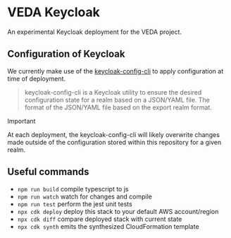 # VEDA Keycloak

An experimental Keycloak deployment for the VEDA project.

## Configuration of Keycloak

We currently make use of the [keycloak-config-cli](https://github.com/adorsys/keycloak-config-cli) to apply configuration at time of deployment.

> keycloak-config-cli is a Keycloak utility to ensure the desired configuration state for a realm based on a JSON/YAML file. The format of the JSON/YAML file based on the export realm format.

> [!IMPORTANT]
> At each deployment, the keycloak-config-cli will likely overwrite changes made outside of the configuration stored within this repository for a given realm.

## Useful commands

- `npm run build` compile typescript to js
- `npm run watch` watch for changes and compile
- `npm run test` perform the jest unit tests
- `npx cdk deploy` deploy this stack to your default AWS account/region
- `npx cdk diff` compare deployed stack with current state
- `npx cdk synth` emits the synthesized CloudFormation template
